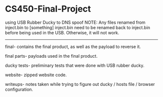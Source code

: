 # CS450-Final-Project

using USB Rubber Ducky to DNS spoof
NOTE: Any files renamed from inject.bin to [something] inject.bin need to be renamed back to inject.bin before being used in the USB. Otherwise, it will not work. 

********************************************************************************************************************************************************************

final- contains the final product, as well as the payload to reverse it.

final parts- payloads used in the final product.

ducky tests- preliminary tests that were done with USB rubber ducky.

website- zipped website code.

writeups- notes taken while trying to figure out ducky / hosts file / browser configuration.
